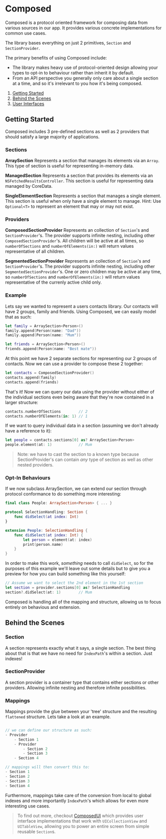 # Composed

Composed is a protocol oriented framework for composing data from various sources in our app. It provides various concrete implementations for common use cases. 

The library bases everything on just 2 primitives, `Section` and `SectionProvider`.

The primary benefits of using Composed include:

- The library makes heavy use of protocol-oriented design allowing your types to opt-in to behaviour rather than inherit it by default.
- From an API perspective you generally only care about a single section at a time, and so it's irrelevant to you how it's being composed.

1. [Getting Started](#Getting-Started)
2. [Behind the Scenes](#Behind-the-Scenes)
3. [User Interfaces](http://github.com/composed-swift/composedui)

## Getting Started

Composed includes 3 pre-defined sections as well as 2 providers that should satisfy a large majority of applications.

### Sections

**ArraySection**
Represents a section that manages its elements via an `Array`. This type of section is useful for representing in-memory data.

**ManagedSection**
Represents a section that provides its elements via an `NSFetchedResultsController`. This section is useful for representing data managed by CoreData.

**SingleElementSection**
Represents a section that manages a single element. This section is useful when only have a single element to manage. Hint: Use `Optional<T>` to represent an element that may or may not exist.

### Providers

**ComposedSectionProvider**
Represents an collection of `Section`'s and `SectionProvider`'s. The provider supports infinite nesting, including other `ComposedSectionProvider`'s. All children will be active at all times, so `numberOfSections` and `numberOfElements(in:)` will return values representative of all children.

**SegmentedSectionProvider**
Represents an collection of `Section`'s and `SectionProvider`'s. The provider supports infinite nesting, including other `SegmentedSectionProvider`'s. One or zero children may be active at any time, so `numberOfSections` and `numberOfElements(in:)` will return values representative of the currenly active child only.

### Example

Lets say we wanted to represent a users contacts library. Our contacts will have 2 groups, family and friends. Using Composed, we can easily model that as such:
 
```swift
let family = ArraySection<Person>()
family.append(Person(name: "Dad"))
family.append(Person(name: "Mum"))

let friends = ArraySection<Person>()
friends.append(Person(name: "Best mate"))
```

At this point we have 2 separate sections for representing our 2 groups of contacts. Now we can use a provider to compose these 2 together:

```swift
let contacts = ComposedSectionProvider()
contacts.append(family)
contacts.append(friends)
```

That's it! Now we can query our data using the provider without either of the individual sections even being aware that they're now contained in a larger structure:

```swift
contacts.numberOfSections        // 2
contacts.numberOfElements(in: 1) // 1
```

If we want to query individual data in a section (assuming we don't already have a reference to it):

```swift
let people = contacts.sections[0] as? ArraySection<Person>
people.element(at: 1)            // Mum
```

> Note: we have to cast the section to a known type because SectionProvider's can contain _any_ type of section as well as other nested providers.

### Opt-In Behaviours

If we now subclass ArraySection, we can extend our section through protocol conformance to do something more interesting:

```swift
final class People: ArraySection<Person> { ... }

protocol SelectionHandling: Section { 
    func didSelect(at index: Int)
}

extension People: SelectionHandling {
	func didSelect(at index: Int) {
		let person = element(at: index)
		print(person.name)
	}
}
```

In order to make this work, _something_ needs to call `didSelect`, so for the purposes of this example we'll leave out some details but to give you a preview for how you can build something like this yourself:

```swift
// Assume we want to select the 2nd element in the 1st section
let section = provider.sections[0] as? SelectionHandling
section?.didSelect(at: 1)        // Mum
```

Composed is handling all of the mapping and structure, allowing us to focus entirely on behavious and extension.

## Behind the Scenes

### Section

A section represents exactly what it says, a single section. The best thing about that is that we have no need for `IndexPath`'s within a section. Just indexes!

### SectionProvider

A section provider is a container type that contains either sections or other providers. Allowing infinite nesting and therefore infinite possibilities.

### Mappings

Mappings provide the glue between your 'tree' structure and the resulting `flattened` structure. Lets take a look at an example.

```swift

// we can define our structure as such:
- Provider
    - Section 1
    - Provider
        - Section 2
        - Section 3
    - Section 4

// mappings will then convert this to:
- Section 1
- Section 2
- Section 3
- Section 4
```

Furthermore, mappings take care of the conversion from local to global indexes and more importantly `IndexPath`'s which allows for even more interesting use cases.

> To find out more, checkout [ComposedUI](http://github.com/composed-swift/ComposedUI) which provides user interface implementations that work with `UICollectionView` and `UITableView`, allowing you to power an entire screen from simple reusable `Section`s.
